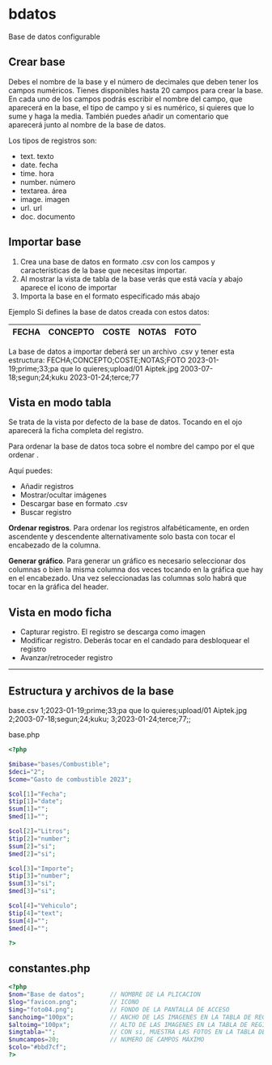 # bdatos
Base de datos configurable

## Crear base
Debes el nombre de la base y el número de decimales que deben tener los campos numéricos.
Tienes disponibles hasta 20 campos para crear la base. En cada uno de los campos podrás escribir el nombre del campo, que aparecerá en la base, el tipo de campo y si es numérico, si quieres que lo sume y haga la media.
También puedes añadir un comentario que aparecerá junto al nombre de la base de datos.

Los tipos de registros son:
- text. texto
- date. fecha
- time. hora
- number. número
- textarea. área
- image. imagen
- url. url
- doc. documento

## Importar base
1. Crea una base de datos en formato .csv con los campos y características de la base que necesitas importar.
2. Al mostrar la vista de tabla de la base verás que está vacía y abajo aparece el icono de importar
3. Importa la base en el formato especificado más abajo

Ejemplo
Si defines la base de datos creada con estos datos:

|   FECHA   |   CONCEPTO   |   COSTE   |   NOTAS   |   FOTO   |
|:-----|:-----|:-----|:-----|:-----|

La base de datos a importar deberá ser un archivo .csv y tener esta estructura:
FECHA;CONCEPTO;COSTE;NOTAS;FOTO
2023-01-19;prime;33;pa que lo quieres;upload/01 Aiptek.jpg
2003-07-18;segun;24;kuku
2023-01-24;terce;77


## Vista en modo tabla
Se trata de la vista por defecto de la base de datos. Tocando en el ojo aparecerá la ficha completa del registro.

Para ordenar la base de datos toca sobre el nombre del campo por el que ordenar .

Aquí puedes:
- Añadir registros
- Mostrar/ocultar imágenes
- Descargar base en formato .csv
- Buscar registro

**Ordenar registros**. Para ordenar los registros alfabéticamente, en orden ascendente y descendente alternativamente solo basta con tocar el encabezado de la columna.

**Generar gráfico**. Para generar un gráfico es necesario seleccionar dos columnas o bien la misma columna dos veces tocando en la gráfica que hay en el encabezado. 
Una vez seleccionadas las columnas solo habrá que tocar en la gráfica del header.


## Vista en modo ficha
- Capturar registro. El registro se descarga como imagen
- Modificar registro. Deberás tocar en el candado para desbloquear el registro
- Avanzar/retroceder registro

---

## Estructura y archivos de la base

base.csv
1;2023-01-19;prime;33;pa que lo quieres;upload/01 Aiptek.jpg
2;2003-07-18;segun;24;kuku;
3;2023-01-24;terce;77;;

base.php
````php
<?php

$mibase="bases/Combustible";
$deci="2";
$come="Gasto de combustible 2023";

$col[1]="Fecha";
$tip[1]="date";
$sum[1]="";
$med[1]="";

$col[2]="Litros";
$tip[2]="number";
$sum[2]="si";
$med[2]="si";

$col[3]="Importe";
$tip[3]="number";
$sum[3]="si";
$med[3]="si";

$col[4]="Vehiculo";
$tip[4]="text";
$sum[4]="";
$med[4]="";

?>
````

## constantes.php
````php
<?php
$nom="Base de datos";       // NOMBRE DE LA PLICACION
$log="favicon.png";         // ICONO
$img="foto04.png";          // FONDO DE LA PANTALLA DE ACCESO
$anchoimg="100px";          // ANCHO DE LAS IMAGENES EN LA TABLA DE REGISTROS
$altoimg="100px";           // ALTO DE LAS IMAGENES EN LA TABLA DE REGISTROS
$imgtabla="";               // CON si, MUESTRA LAS FOTOS EN LA TABLA DE REGISTROS (Esto puede ralentizar la aparición de la tabla de datos)
$numcampos=20;              // NUMERO DE CAMPOS MÁXIMO
$colo="#bbd7cf";
?>
````
